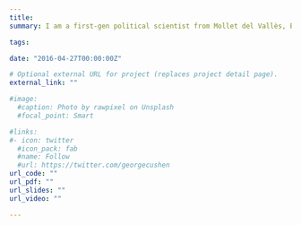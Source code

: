 ```yaml
---
title: 
summary: I am a first-gen political scientist from Mollet del Vallès, Barcelona (Spain). I am a Ph.D. student at the [European University Institute](https://www.eui.eu/en/academic-units/political-and-social-sciences) of Florence (Italy) under the supervision of Professor Elias Dinas. Professor Miriam Golden is my second co-supervisor. <br> <br> My research focuses on political behavior in the aftermath of conflict and authoritarian regimes. My work explores how different experiences of conflict resolution, violence, and authoritarian repression determine political behavior in authoritarian and democratic regimes. <br> <br> I am interested in quantitative techniques, especially in causal inference designs. I also aim to use original data. I employed original archival data in some of my work. An example of this is my project on the consequences of Francoist repression on political behavior in Galicia, Spain. I have also participated in designing surveys and intensive data collection fieldwork at different levels of aggregation. An instance of such is my joint work with Professor Dinas and Dr. Valentim on public expressions of national identity in several European countries. <br> <br> I also have a keen interest in topics determining social and memory policies. <br> <br> My research has been featured at [Kathimerini](https://www.ekathimerini.com/opinion/239359/has-the-prespes-accord-increased-nationalist-sentiments/) and [elDiario.es](https://www.eldiario.es/sociedad/abrir-casas-apuestas-cerca-institutos-baja-rendimiento-escolar-barrios-humildes_1_8440297.html). <br> <br> You can follow my lamentations on F.C. Barcelona on twitter at [@sergisme](https://twitter.com/Sergisme) 

tags:

date: "2016-04-27T00:00:00Z"

# Optional external URL for project (replaces project detail page).
external_link: ""

#image:
  #caption: Photo by rawpixel on Unsplash
  #focal_point: Smart

#links:
#- icon: twitter
  #icon_pack: fab
  #name: Follow
  #url: https://twitter.com/georgecushen
url_code: ""
url_pdf: ""
url_slides: ""
url_video: ""

---
```

